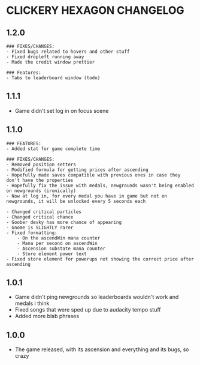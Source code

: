 # CLICKERY HEXAGON CHANGELOG

## 1.2.0
	### FIXES/CHANGES:
	- Fixed bugs related to hovers and other stuff
	- Fixed dropleft running away
	- Made the credit window prettier

	### Features:
	- Tabs to leaderboard window (todo)

## 1.1.1
- Game didn't set log in on focus scene

## 1.1.0

	### FEATURES:
	- Added stat for game complete time

	### FIXES/CHANGES:
	- Removed position setters
	- Modified formula for getting prices after ascending
	- Hopefully made saves compatible with previous ones in case they don't have the properties
	- Hopefully fix the issue with medals, newgrounds wasn't being enabled on newgrounds (ironically)
	- Now at log in, for every medal you have in game but not on newgrounds, it will be unlocked every 5 seconds each

	- Changed critical particles
	- Changed critical chance
	- Goober devky has more chance of appearing
	- Gnome is SLIGHTLY rarer
	- Fixed formatting:
		- On the ascendWin mana counter
		- Mana per second on ascendWin
		- Ascension substate mana counter
		- Store element power text
	- Fixed store element for powerups not showing the correct price after ascending

## 1.0.1
- Game didn't ping newgrounds so leaderboards wouldn't work and medals i think
- Fixed songs that were sped up due to audacity tempo stuff
- Added more blab phrases

## 1.0.0
- The game released, with its ascension and everything and its bugs, so crazy
